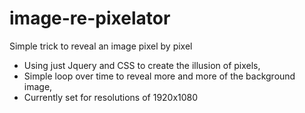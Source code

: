 # image-re-pixelator
Simple trick to reveal an image pixel by pixel

* Using just Jquery and CSS to create the illusion of pixels,
* Simple loop over time to reveal more and more of the background image,
* Currently set for resolutions of 1920x1080
